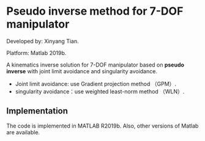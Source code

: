 # Pseudo inverse method for 7-DOF manipulator
Developed by: Xinyang Tian.

Platform: Matlab 2019b.  

A kinematics inverse solution for 7-DOF manipulator based on **pseudo inverse** with joint limit avoidance and singularity avoidance.  
- Joint limit avoidance: use Gradient projection method （GPM）.
- singularity avoidance：use weighted least-norm method （WLN）.
## Implementation
The code is implemented in MATLAB R2019b. Also, other versions of Matlab are available.   

